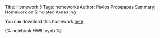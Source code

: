 Title: Homework 6
Tags: homeworks
Author: Pavlos Protopapas
Summary: Homework on Simulated Annealing


You can download this homework [here]({filename}/../../notebooks/HW6.ipynb).

{% notebook HW6.ipynb %}